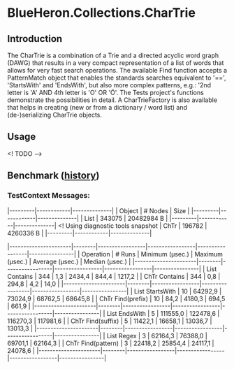 ﻿# BlueHeron.Collections.CharTrie

## Introduction

The CharTrie is a combination of a Trie and a directed acyclic word graph (DAWG) that results in a very compact representation of a list of words that allows for very fast search operations.
The available Find function accepts a PatternMatch object that enables the standards searches equivalent to '==', 'StartsWith' and 'EndsWith', but also more complex patterns, e.g.: '2nd letter is 'A' AND 4th letter is 'O' OR 'Ö'.
The Tests project's functions demonstrate the possibilities in detail.
A CharTrieFactory is also available that helps in creating (new or from a dictionary / word list) and (de-)serializing CharTrie objects.

## Usage

<! TODO -->

## Benchmark ([history](BENCHMARKS.md))

### TestContext Messages:
|---------|------------|--------------|
| Object  |    # Nodes |         Size |
|---------|------------|--------------|
|   List  |     343075 |   20482984 B |
|---------|------------|--------------| <! Using diagnostic tools snapshot
|   ChTr  |     196782 |    4260336 B |
|---------|------------|--------------|

|----------------------|--------|-----------------|-----------------|-----------------|----------------|
|            Operation | # Runs | Minimum (µsec.) | Maximum (µsec.) | Average (µsec.) | Median (µsec.) |
|----------------------|--------|-----------------|-----------------|-----------------|----------------|
|        List Contains |    344 |             1,3 |          2434,4 |           844,4 |         1217,2 |
|        ChTr Contains |    344 |             0,8 |           294,8 |             4,2 |           14,0 |
|----------------------|--------|-----------------|-----------------|-----------------|----------------|
|      List StartsWith |     10 |         64292,9 |         73024,9 |         68762,5 |        68645,8 |
|    ChTr Find(prefix) |     10 |            84,2 |          4180,3 |           694,5 |          661,9 |
|----------------------|--------|-----------------|-----------------|-----------------|----------------|
|        List EndsWith |      5 |        111555,0 |        122478,6 |        116270,3 |       117981,6 |
|    ChTr Find(suffix) |      5 |         11422,1 |         16658,1 |         13036,7 |        13013,3 |
|----------------------|--------|-----------------|-----------------|-----------------|----------------|
|           List Regex |      3 |         62164,3 |         76388,0 |         69701,1 |        62164,3 |
|   ChTr Find(pattern) |      3 |         22418,2 |         25854,4 |         24117,1 |        24078,6 |
|----------------------|--------|-----------------|-----------------|-----------------|----------------|